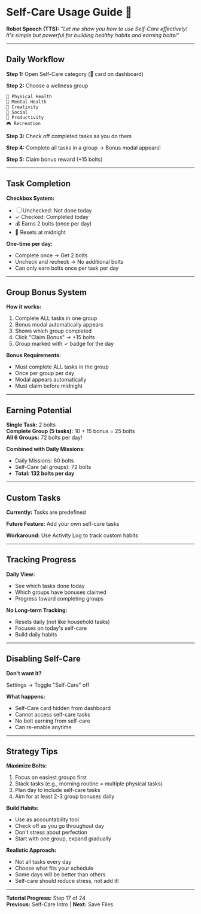 # Self-Care Usage Guide 💖

**Robot Speech (TTS):** *"Let me show you how to use Self-Care effectively! It's simple but powerful for building healthy habits and earning bolts!"*

---

## Daily Workflow

**Step 1:** Open Self-Care category (💖 card on dashboard)

**Step 2:** Choose a wellness group
```
💪 Physical Health
🧠 Mental Health
🎨 Creativity
👥 Social
🎯 Productivity
🎮 Recreation
```

**Step 3:** Check off completed tasks as you do them

**Step 4:** Complete all tasks in a group → Bonus modal appears!

**Step 5:** Claim bonus reward (+15 bolts)

---

## Task Completion

**Checkbox System:**
- ☐ Unchecked: Not done today
- ✓ Checked: Completed today
- 💰 Earns 2 bolts (once per day)
- 🔁 Resets at midnight

**One-time per day:**
- Complete once → Get 2 bolts
- Uncheck and recheck → No additional bolts
- Can only earn bolts once per task per day

---

## Group Bonus System

**How it works:**
1. Complete ALL tasks in one group
2. Bonus modal automatically appears
3. Shows which group completed
4. Click "Claim Bonus" → +15 bolts
5. Group marked with ✓ badge for the day

**Bonus Requirements:**
- Must complete ALL tasks in the group
- Once per group per day
- Modal appears automatically
- Must claim before midnight

---

## Earning Potential

**Single Task:** 2 bolts  
**Complete Group (5 tasks):** 10 + 15 bonus = 25 bolts  
**All 6 Groups:** 72 bolts per day!

**Combined with Daily Missions:**
- Daily Missions: 60 bolts
- Self-Care (all groups): 72 bolts
- **Total: 132 bolts per day**

---

## Custom Tasks

**Currently:** Tasks are predefined

**Future Feature:** Add your own self-care tasks

**Workaround:** Use Activity Log to track custom habits

---

## Tracking Progress

**Daily View:**
- See which tasks done today
- Which groups have bonuses claimed
- Progress toward completing groups

**No Long-term Tracking:**
- Resets daily (not like household tasks)
- Focuses on today's self-care
- Build daily habits

---

## Disabling Self-Care

**Don't want it?**

Settings → Toggle "Self-Care" off

**What happens:**
- Self-Care card hidden from dashboard
- Cannot access self-care tasks
- No bolt earning from self-care
- Can re-enable anytime

---

## Strategy Tips

**Maximize Bolts:**
1. Focus on easiest groups first
2. Stack tasks (e.g., morning routine = multiple physical tasks)
3. Plan day to include self-care tasks
4. Aim for at least 2-3 group bonuses daily

**Build Habits:**
- Use as accountability tool
- Check off as you go throughout day
- Don't stress about perfection
- Start with one group, expand gradually

**Realistic Approach:**
- Not all tasks every day
- Choose what fits your schedule
- Some days will be better than others
- Self-care should reduce stress, not add it!

---

**Tutorial Progress:** Step 17 of 24  
**Previous:** Self-Care Intro | **Next:** Save Files
